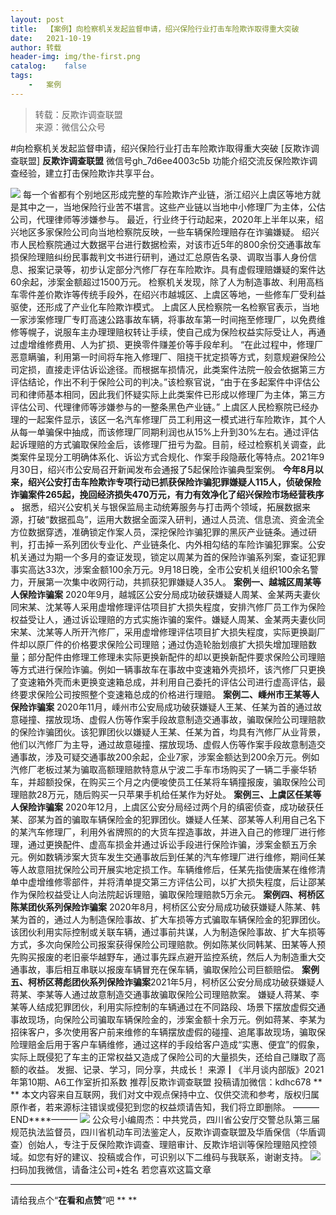 ```yaml
---
layout:	post
title:	【案例】向检察机关发起监督申请，绍兴保险行业打击车险欺诈取得重大突破
date:	2021-10-19
author:	转载
header-img:	img/the-first.png
catalog:	false
tags:
	-	案例
---
```


<blockquote><p>转载：反欺诈调查联盟<br>
来源：微信公众号</p></blockquote>

#向检察机关发起监督申请，绍兴保险行业打击车险欺诈取得重大突破
[反欺诈调查联盟]
**反欺诈调查联盟**
微信号gh_7d6ee4003c5b
功能介绍交流反保险欺诈调查经验，建立打击保险欺诈共享平台。

![]({{site.baseurl}}/postimg/L6usUGPiatBSWGYp5mmoV4FmUTn8YxdcdIrmgBkJXgpgTsPHdib9KAZ78jiaaGvicNpT7xryGfPh5ARVn4uBtjju2Q.jpeg)
每一个省都有个别地区形成完整的车险欺诈产业链，浙江绍兴上虞区等地方就是其中之一，当地保险行业苦不堪言。这些产业链以当地中小修理厂为主体，公估公司，代理律师等涉嫌参与。
最近，行业终于行动起来，2020年上半年以来，绍兴地区多家保险公司向当地检察院反映，一些车辆保险理赔存在诈骗嫌疑。
绍兴市人民检察院通过大数据平台进行数据检索，对该市近5年的800余份交通事故车损保险理赔纠纷民事裁判文书进行研判，通过汇总原告名录、调取当事人身份信息、报案记录等，初步认定部分汽修厂存在车险欺诈。具有虚假理赔嫌疑的案件达60余起，涉案金额超过1500万元。
检察机关发现，除了人为制造事故、利用高档车零件差价欺诈等传统手段外，在绍兴市越城区、上虞区等地，一些修车厂受利益驱使，还形成了产业化车险欺诈模式。
上虞区人民检察院一名检察官表示，当地一家涉案修理厂专盯高速公路事故车辆，将事故车第一时间拖至修理厂，以免费维修等幌子，说服车主办理理赔权转让手续，使自己成为保险权益实际受让人，再通过虚增维修费用、人为扩损、更换零件赚差价等手段牟利。
“在此过程中，修理厂恶意瞒骗，利用第一时间将车拖入修理厂、阻挠干扰定损等方式，刻意规避保险公司定损，直接走评估诉讼途径。而根据车损情况，此类案件法院一般会依据第三方评估结论，作出不利于保险公司的判决。”该检察官说，“由于在多起案件中评估公司和律师基本相同，因此我们怀疑实际上此类案件已形成以修理厂为主体，第三方评估公司、代理律师等涉嫌参与的一整条黑色产业链。”
上虞区人民检察院已经办理的一起案件显示，该区一名汽车修理厂员工利用这一模式进行车险欺诈，其个人从每一单骗保中抽成，而该修理厂同期利润也从15%上升到30%左右。通过评估起诉理赔的方式骗取保险金后，该修理厂扭亏为盈。目前，经过检察机关调查，此类案件呈现分工明确体系化、诉讼方式合规化、作案手段隐蔽化等特点。2021年9月30日，绍兴市公安局召开新闻发布会通报了5起保险诈骗典型案例。
**今年8月以来，绍兴公安打击车险欺诈专项行动已抓获保险诈骗犯罪嫌疑人115人，侦破保险诈骗案件265起，挽回经济损失470万元，有力有效净化了绍兴保险市场经营秩序**
**。**
据悉，绍兴公安机关与银保监局主动统筹服务与打击两个领域，拓展数据来源，打破“数据孤岛”，运用大数据全面深入研判，通过人员流、信息流、资金流全方位数据穿透，准确锁定作案人员，深挖保险诈骗犯罪的黑灰产业链条。通过研判，打击掉一系列团伙专业化、产业链条化、内外相勾结的车险诈骗犯罪案。公安机关通过为期一个多月的查证发现，锁定以周某为首的保险诈骗系列案，查证犯罪事实高达33次，涉案金额100余万元。9月18日晚，全市公安机关组织100余名警力，开展第一次集中收网行动，共抓获犯罪嫌疑人35人。
**案例一、越城区周某等人保险诈骗案**
2020年9月，越城区公安分局成功破获嫌疑人周某、金某两夫妻伙同宋某、沈某等人采用虚增修理评估项目扩大损失程度，安排汽修厂员工作为保险权益受让人，通过诉讼理赔的方式实施诈骗的案件。嫌疑人周某、金某两夫妻伙同宋某、沈某等人所开汽修厂，采用虚增修理评估项目扩大损失程度，实际更换副厂件却以原厂件的价格要求保险公司理赔；通过伪造轮胎划痕扩大损失增加理赔数量；部分配件由修理工修理未实际更换新配件的却以更换新配件要求保险公司理赔等方式进行保险诈骗。例如一辆事故车在事故中变速箱外壳损坏，该汽修厂只更换了变速箱外壳而未更换变速箱总成，并利用自己委托的评估公司进行虚高评估，最终要求保险公司按照整个变速箱总成的价格进行理赔。
**案例二、嵊州市王某等人保险诈骗案**
2020年11月，嵊州市公安局成功破获嫌疑人王某、任某为首的通过故意碰撞、摆放现场、虚假人伤等作案手段故意制造交通事故，骗取保险公司理赔款的保险诈骗团伙。该犯罪团伙以嫌疑人王某、任某为首，均具有汽修厂从业背景，他们以汽修厂为主导，通过故意碰撞、摆放现场、虚假人伤等作案手段故意制造交通事故，涉及可疑交通事故200余起，企业7家，涉案金额达到200余万元。例如汽修厂老板过某为骗取高额理赔款特意从宁波二手车市场购买了一辆二手豪华轿车，并超额投保，在购买三个月之内便唆使员工任某将车辆撞报废，骗取保险公司理赔款28万元，随后购买一只苹果手机给任某作为好处。
**案例三、上虞区任某等人保险诈骗案**
2020年12月，上虞区公安分局经过两个月的缜密侦查，成功破获任某、邵某为首的骗取车辆保险金的犯罪团伙。嫌疑人任某、邵某等人利用自己名下的某汽车修理厂，利用外省牌照的的大货车捏造事故，并进入自己的修理厂进行修理，通过更换配件、虚高车损金并通过诉讼手段进行保险诈骗，涉案金额五万余元。例如数辆涉案大货车发生交通事故后到任某的汽车修理厂进行维修，期间任某等人故意阻扰保险公司开展实地定损工作。车辆维修后，任某先指使唐某在维修清单中虚增维修零部件，并将清单提交第三方评估公司，以扩大损失程度，后让邵某作为保险权益受让人向法院起诉理赔，骗取保险理赔款5万余元。
**案例四、柯桥区陈某团伙系列保险诈骗案**
2020年8月，柯桥区公安分局成功破获嫌疑人陈某、韩某为首的，通过人为制造保险事故、扩大车损等方式骗取车辆保险金的犯罪团伙。该团伙利用实际控制或关联车辆，通过事前共谋，人为制造保险事故、扩大车损等方式，多次向保险公司报案获得保险公司理赔款。例如陈某伙同韩某、田某等人预先购买报废的老旧豪华越野车，通过事先踩点避开监控系统，然后人为制造重大交通事故，事后相互串联以报废车辆冒充在保车辆，骗取保险公司巨额赔偿。
**案例五、柯桥区蒋彪团伙系列保险诈骗案**2021年5月，柯桥区公安分局成功破获嫌疑人蒋某、李某等人通过故意制造交通事故骗取保险公司理赔款案。
嫌疑人蒋某、李某等人结成犯罪团伙，利用实际控制的车辆通过在不同路段、场景下摆放虚假交通事故现场，向保险公司骗取车辆保险金的，涉案金额十余万元。例如蒋某、李某为招徕客户，多次使用客户前来维修的车辆摆放虚假的碰撞、追尾事故现场，骗取保险理赔金后用于客户车辆维修，通过这样的手段给客户造成“实惠、便宜”的假象，实际上既侵犯了车主的正常权益又造成了保险公司的大量损失，还给自己赚取了高额的收益。
发掘、记录、学习，同分享，共成长！
来源┃《半月谈内部版》2021年第10期、A6工作室折扣系数
推荐|反欺诈调查联盟
投稿请加微信：kdhc678
**
**
本文内容来自互联网，我们对文中观点保持中立、仅供交流和参考，版权归属原作者，若来源标注错误或侵犯到您的权益烦请告知，我们将立即删除。
———END****———
![]({{site.baseurl}}/postimg/L6usUGPiatBSs5Yxdp5NU9dpdqWanE7Mq7XpTo0mwlia1gia9NNFGTRYKdpVvrK2KgpAPictg52F8U9sicXI1jQ1dzA.jpeg)
公众号小编周杰：中共党员，四川省公安厅交警总队第三届规范执法监督员，四川省机动车司法鉴定人，反欺诈调查联盟及华盾保信（华盾调查）创始人，专注于反保险欺诈调查、理赔审计、反欺诈培训等保险理赔风控领域。如您有好的建议、投稿或合作，可识别以下二维码与我联系，谢谢支持。
![]({{site.baseurl}}/postimg/L6usUGPiatBQLNFXicXXQxXBwjwUmJlPGF0q5ZibOM9kCzhXR7EE7aTbgZIVibDd94F2CTC1GUb6zkDHLFKrVHibfjg.jpeg)
扫码加我微信，请备注公司+姓名
若您喜欢这篇文章
****
请给我点个“**在看和点赞**”吧
**
**
​
